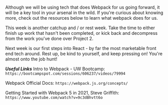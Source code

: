 Although we will be using tech that does Webpack for us going forward, it will be a key tool in your arsenal in the wild. If you're curious about knowing more, check out the resources below to learn what webpack does for us.

This week is another catchup and / or rest week. Take the time to either finish up work that hasn't been completed, or kick back and decompress from the work you've done over Project 2.

Next week is our first steps into React - by far the most marketable front end tech around. Rest up, be kind to yourself, and keep pressing on! You're almost onto the job hunt!

**_Useful Links_**
Intro to Webpack - UW Bootcamp:
`https://bootcampspot.com/sessions/606237/videos/79994`

Webpack Official Docs:
`https://webpack.js.org/concepts/`

Getting Started with Webpack 5 in 2021, Steve Griffith:
`https://www.youtube.com/watch?v=9c3dBhvtt6o`
